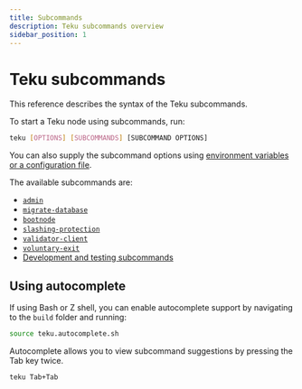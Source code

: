 ```yaml
---
title: Subcommands
description: Teku subcommands overview
sidebar_position: 1
---
```


# Teku subcommands

This reference describes the syntax of the Teku subcommands.

To start a Teku node using subcommands, run:

```bash
teku [OPTIONS] [SUBCOMMANDS] [SUBCOMMAND OPTIONS]
```

You can also supply the subcommand options using [environment variables or a configuration file](../index.md#specify-options).

The available subcommands are:

- [`admin`](admin.md)
- [`migrate-database`](migrate-database.md)
- [`bootnode`](bootnode.md)
- [`slashing-protection`](slashing-protection.md)
- [`validator-client`](validator-client.md)
- [`voluntary-exit`](voluntary-exit.md)
- [Development and testing subcommands](development.md)

## Using autocomplete

If using Bash or Z shell, you can enable autocomplete support by navigating to the `build` folder and running:

```bash
source teku.autocomplete.sh
```

Autocomplete allows you to view subcommand suggestions by pressing the Tab key twice.

```bash
teku Tab+Tab
```
